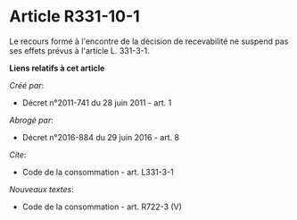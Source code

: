 # Article R331-10-1

Le recours formé à l'encontre de la décision de recevabilité ne suspend pas ses effets prévus à l'article L. 331-3-1.

**Liens relatifs à cet article**

_Créé par_:

  - Décret n°2011-741 du 28 juin 2011 - art. 1

_Abrogé par_:

  - Décret n°2016-884 du 29 juin 2016 - art. 8

_Cite_:

  - Code de la consommation - art. L331-3-1

_Nouveaux textes_:

  - Code de la consommation - art. R722-3 (V)
